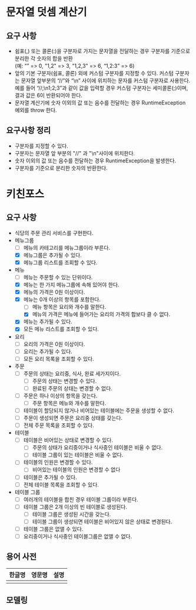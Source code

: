 # 문자열 덧셈 계산기
## 요구 사항
- 쉼표(,) 또는 콜론(:)을 구분자로 가지는 문자열을 전달하는 경우 구분자를 기준으로 분리한 각 숫자의 합을 반환  
  (예: “” => 0, "1,2" => 3, "1,2,3" => 6, “1,2:3” => 6)
- 앞의 기본 구분자(쉼표, 콜론) 외에 커스텀 구분자를 지정할 수 있다. 커스텀 구분자는 문자열 앞부분의 “//”와 “\n” 사이에 위치하는 문자를 커스텀 구분자로 사용한다.  
  예를 들어 “//;\n1;2;3”과 같이 값을 입력할 경우 커스텀 구분자는 세미콜론(;)이며, 결과 값은 6이 반환되어야 한다.
- 문자열 계산기에 숫자 이외의 값 또는 음수를 전달하는 경우 RuntimeException 예외를 throw 한다.

## 요구사항 정리
- 구분자를 지정할 수 있다.
- 구분자는 문자열 앞 부분의 "//" 과 "\n"사이에 위치한다.
- 숫자 이외의 값 또는 음수를 전달하는 경우 RuntimeException을 발생한다.
- 구분자를 기준으로 분리한 숫자의 반환한다.

# 키친포스

## 요구 사항
- 식당의 주문 관리 서비스를 구현한다.
- 메뉴그룹
    - [ ]   메뉴의 카테고리를 메뉴그룹이라 부른다.
    - [X]   메뉴그룹은 추가될 수 있다.
    - [X]   메뉴그룹 리스트를 조회할 수 있다.
    
- 메뉴
    - [ ]   메뉴는 주문할 수 있는 단위이다.
    - [X]   메뉴는 한 가지 메뉴그룹에 속해 있어야 한다.
    - [X]   메뉴의 가격은 0원 이상이다.
    - [X]   메뉴는 0개 이상의 항목를 포함한다.
        - [ ]   메뉴 항목은 요리와 개수를 말한다.
        - [X]   메뉴의 가격은 메뉴에 들어가는 요리의 가격의 합보다 클 수 없다.
    - [X]   메뉴는 추가될 수 있다.
    - [X]   모든 메뉴 리스트를 조회할 수 있다.
    
- 요리
    - [ ]   요리의 가격은 0원 이상이다.
    - [ ]   요리는 추가될 수 있다. 
    - [ ]   모든 요리 목록을 조회할 수 있다.

- 주문
    - [ ]   주문의 상태는 요리중, 식사, 완료 세가지이다.
        - [ ]   주문의 상태는 변경할 수 있다.
        - [ ]   완료된 주문의 상태는 변경할 수 없다.
    - [ ]   주문은 하나 이상의 항목을 갖는다.
        - [ ]   주문 항목은 메뉴와 개수를 말한다.
    - [ ]   테이블이 할당되지 않거나 비어있는 테이블에는 주문을 생성할 수 없다.
    - [ ]   주문이 생성되면 주문은 요리중 상태를 갖는다.
    - [ ]   전체 주문 목록을 조회할 수 있다.
    
- 테이블
    - [ ]   테이블은 비어있는 상태로 변경할 수 있다. 
        - [ ]   주문의 상태가 요리중이거나 식사중인 테이블은 비울 수 없다.   
        - [ ]   테이블 그룹이 있는 테이블은 비울 수 없다.   
    - [ ]   테이블의 인원은 변경할 수 있다.
        - [ ]   비어있는 테이블의 인원은 변경할 수 없다
    - [ ]   테이블은 추가될 수 있다.
    - [ ]   전체 테이블 목록을 조회할 수 있다.
    
- 테이블 그룹
    - [ ]   여러개의 테이블을 합친 경우 테이블 그룹이라 부른다. 
    - [ ]   테이블 그룹은 2개 이상의 빈 테이블로 생성된다.
        - [ ]   테이블 그룹은 생성된 시간을 갖는다.
        - [ ]   테이블 그룹이 생성되면 테이블은 비어있지 않은 상태로 변경된다.
    - [ ]   테이블 그룹은 없앨 수 있다.
    - [ ]   요리중이거나 식사중인 테이블그룹은 없앨 수 없다.   

## 용어 사전

| 한글명 | 영문명 | 설명 |
| --- | --- | --- |
|  |  |  |

## 모델링
